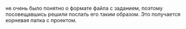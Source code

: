 не очень было понятно о формате файла с заданием, поэтому посовещавшись решили послать его таким образом. Это получается корневая папка с проектом.
